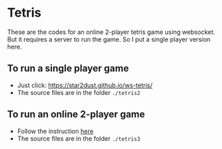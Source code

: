 # Tetris
These are the codes for an online 2-player tetris game using websocket. But it requires a server to run the game. So I put a single player version here.

## To run a single player game
- Just click: https://star2dust.github.io/ws-tetris/
- The source files are in the folder `./tetris2`

## To run an online 2-player game
- Follow the instruction [here](https://github.com/star2dust/ws-tetris/blob/master/tetris3/README.md)
- The source files are in the folder `./tetris3`
